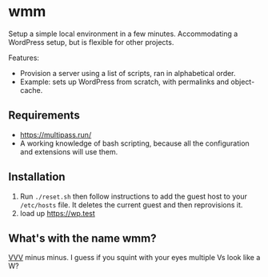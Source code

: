 # wmm

Setup a simple local environment in a few minutes. Accommodating a WordPress setup, but is flexible for other projects.

Features:
* Provision a server using a list of scripts, ran in alphabetical order.
* Example: sets up WordPress from scratch, with permalinks and object-cache.


## Requirements

- https://multipass.run/
- A working knowledge of bash scripting, because all the configuration and extensions will use them.

## Installation

1. Run `./reset.sh` then follow instructions to add the guest host to your `/etc/hosts` file. It deletes the current guest and then reprovisions it.
2. load up https://wp.test


## What's with the name wmm?

[VVV](https://varyingvagrantvagrants.org/) minus minus. I guess if you squint with your eyes multiple Vs look like a W?
